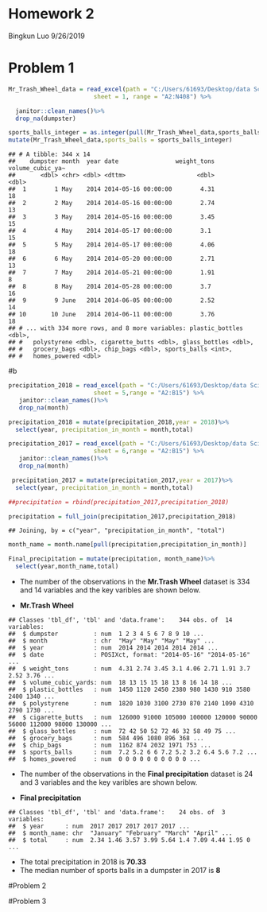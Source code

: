 Homework 2
================
Bingkun Luo
9/26/2019

# Problem 1

``` r
Mr_Trash_Wheel_data = read_excel(path = "C:/Users/61693/Desktop/data Science/P8105_Hw2_bl2789/Trash-Wheel-Collection-Totals-8-6-19.xlsx",
                        sheet = 1, range = "A2:N408") %>%

  janitor::clean_names()%>%
  drop_na(dumpster)

sports_balls_integer = as.integer(pull(Mr_Trash_Wheel_data,sports_balls))  
mutate(Mr_Trash_Wheel_data,sports_balls = sports_balls_integer)
```

    ## # A tibble: 344 x 14
    ##    dumpster month  year date                weight_tons volume_cubic_ya~
    ##       <dbl> <chr> <dbl> <dttm>                    <dbl>            <dbl>
    ##  1        1 May    2014 2014-05-16 00:00:00        4.31               18
    ##  2        2 May    2014 2014-05-16 00:00:00        2.74               13
    ##  3        3 May    2014 2014-05-16 00:00:00        3.45               15
    ##  4        4 May    2014 2014-05-17 00:00:00        3.1                15
    ##  5        5 May    2014 2014-05-17 00:00:00        4.06               18
    ##  6        6 May    2014 2014-05-20 00:00:00        2.71               13
    ##  7        7 May    2014 2014-05-21 00:00:00        1.91                8
    ##  8        8 May    2014 2014-05-28 00:00:00        3.7                16
    ##  9        9 June   2014 2014-06-05 00:00:00        2.52               14
    ## 10       10 June   2014 2014-06-11 00:00:00        3.76               18
    ## # ... with 334 more rows, and 8 more variables: plastic_bottles <dbl>,
    ## #   polystyrene <dbl>, cigarette_butts <dbl>, glass_bottles <dbl>,
    ## #   grocery_bags <dbl>, chip_bags <dbl>, sports_balls <int>,
    ## #   homes_powered <dbl>

\#b

``` r
precipitation_2018 = read_excel(path = "C:/Users/61693/Desktop/data Science/P8105_Hw2_bl2789/Trash-Wheel-Collection-Totals-8-6-19.xlsx",
                        sheet = 5,range = "A2:B15") %>%
   janitor::clean_names()%>%
   drop_na(month)

precipitation_2018 = mutate(precipitation_2018,year = 2018)%>%
  select(year, precipitation_in_month = month,total)
```

``` r
precipitation_2017 = read_excel(path = "C:/Users/61693/Desktop/data Science/P8105_Hw2_bl2789/Trash-Wheel-Collection-Totals-8-6-19.xlsx",
                        sheet = 6,range = "A2:B15") %>%
   janitor::clean_names()%>%
   drop_na(month)

 precipitation_2017 = mutate(precipitation_2017,year = 2017)%>%
  select(year, precipitation_in_month = month,total) 
```

``` r
##precipitation = rbind(precipitation_2017,precipitation_2018)

precipitation = full_join(precipitation_2017,precipitation_2018)
```

    ## Joining, by = c("year", "precipitation_in_month", "total")

``` r
month_name = month.name[pull(precipitation,precipitation_in_month)]

Final_precipitation = mutate(precipitation, month_name)%>%
  select(year,month_name,total)
```

  - The number of the observations in the **Mr.Trash Wheel** dataset is
    334 and 14 variables and the key varibles are shown below.

  - **Mr.Trash
    Wheel**

<!-- end list -->

    ## Classes 'tbl_df', 'tbl' and 'data.frame':    344 obs. of  14 variables:
    ##  $ dumpster          : num  1 2 3 4 5 6 7 8 9 10 ...
    ##  $ month             : chr  "May" "May" "May" "May" ...
    ##  $ year              : num  2014 2014 2014 2014 2014 ...
    ##  $ date              : POSIXct, format: "2014-05-16" "2014-05-16" ...
    ##  $ weight_tons       : num  4.31 2.74 3.45 3.1 4.06 2.71 1.91 3.7 2.52 3.76 ...
    ##  $ volume_cubic_yards: num  18 13 15 15 18 13 8 16 14 18 ...
    ##  $ plastic_bottles   : num  1450 1120 2450 2380 980 1430 910 3580 2400 1340 ...
    ##  $ polystyrene       : num  1820 1030 3100 2730 870 2140 1090 4310 2790 1730 ...
    ##  $ cigarette_butts   : num  126000 91000 105000 100000 120000 90000 56000 112000 98000 130000 ...
    ##  $ glass_bottles     : num  72 42 50 52 72 46 32 58 49 75 ...
    ##  $ grocery_bags      : num  584 496 1080 896 368 ...
    ##  $ chip_bags         : num  1162 874 2032 1971 753 ...
    ##  $ sports_balls      : num  7.2 5.2 6 6 7.2 5.2 3.2 6.4 5.6 7.2 ...
    ##  $ homes_powered     : num  0 0 0 0 0 0 0 0 0 0 ...

  - The number of the observations in the **Final precipitation**
    dataset is 24 and 3 variables and the key varibles are shown below.

  - **Final
    precipitation**

<!-- end list -->

    ## Classes 'tbl_df', 'tbl' and 'data.frame':    24 obs. of  3 variables:
    ##  $ year      : num  2017 2017 2017 2017 2017 ...
    ##  $ month_name: chr  "January" "February" "March" "April" ...
    ##  $ total     : num  2.34 1.46 3.57 3.99 5.64 1.4 7.09 4.44 1.95 0 ...

  - The total precipitation in 2018 is **70.33**
  - The median number of sports balls in a dumpster in 2017 is **8**

\#Problem 2

\#Problem 3
